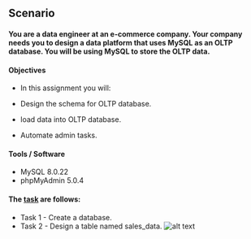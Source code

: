 ## Scenario
#### You are a data engineer at an e-commerce company. Your company needs you to design a data platform that uses MySQL as an OLTP database. You will be using MySQL to store the OLTP data.

#### Objectives
- In this assignment you will:

- Design the schema for OLTP database.
- load data into OLTP database.
- Automate admin tasks.

#### Tools / Software
- MySQL 8.0.22
- phpMyAdmin 5.0.4

#### The [task](https://github.com/As2909/IBM-Data-Engineering-Specialization-Coursera/blob/main/Course%2013%20Data%20Engineering%20Capstone%20Project/1%20OLTP%20Database/Task.pdf) are follows:
- Task 1 - Create a database.
- Task 2 - Design a table named sales_data.
  ![alt text](https://github.com/As2909/IBM-Data-Engineering-Specialization-Coursera/blob/main/Course%2013%20Data%20Engineering%20Capstone%20Project/1%20OLTP%20Database/1-createtable.png)

